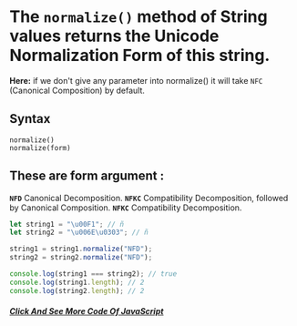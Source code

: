 # The `normalize()` method of String values returns the Unicode Normalization Form of this string.
**Here:** if we don't give any parameter into normalize() it will take `NFC` (Canonical Composition) by default.
## Syntax
```
normalize()
normalize(form)

```
## These are form argument :
**`NFD`** Canonical Decomposition.
**`NFKC`** Compatibility Decomposition, followed by Canonical Composition.
**`NFKC`** Compatibility Decomposition.
```javascript
let string1 = "\u00F1"; // ñ
let string2 = "\u006E\u0303"; // ñ

string1 = string1.normalize("NFD");
string2 = string2.normalize("NFD");

console.log(string1 === string2); // true
console.log(string1.length); // 2
console.log(string2.length); // 2

```
##### [Click And See More Code Of JavaScript](../js/27.normalize.js)

